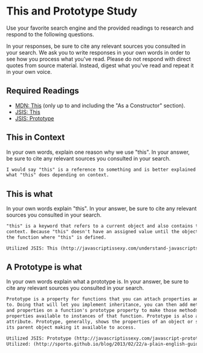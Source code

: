 # This and Prototype Study

Use your favorite search engine and the provided readings to research and
respond to the following questions.

In your responses, be sure to cite any relevant sources you consulted in your
search. We ask you to write responses in your own words in order to see how you
process what you've read. Please do not respond with direct quotes from source
material. Instead, digest what you've read and repeat it in your own voice.

## Required Readings

-   [MDN: This](https://developer.mozilla.org/en-US/docs/Web/JavaScript/Reference/Operators/this)
(only up to and including the "As a Constructor" section).
-   [JSIS: This](http://javascriptissexy.com/understand-javascripts-this-with-clarity-and-master-it/)
-   [JSIS: Prototype](http://javascriptissexy.com/javascript-prototype-in-plain-detailed-language/)

## This in Context

In your own words, explain one reason why we use "this". In your answer, be
sure to cite any relevant sources you consulted in your search.

```md
I would say "this" is a reference to something and is better explained
what "this" does depending on context.
```

## This is what

In your own words explain "this".  In your answer, be
sure to cite any relevant sources you consulted in your search.

```md
"this" is a keyword that refers to a current object and also contains the value of the object. From my understanding "this" is a shortcut that can be used to reference back to the current object within
context. Because "this" doesn't have an assigned value until the object invokes
the function where "this" is defined.

Utilized JSIS: This (http://javascriptissexy.com/understand-javascripts-this-with-clarity-and-master-it/)
```

## A Prototype is what

In your own words explain what a prototype is.  In your answer, be
sure to cite any relevant sources you consulted in your search.

```md
Prototype is a property for functions that you can attach properties and methods
to. Doing that will let you implement inheritance, you can then add methods
and properties on a function's prototype property to make those methods and
properties available to instances of that function. Prototype is also an
attribute. Prototype, generally, shows the properties of an object or shows
its parent object making it available to access.

Utilized JSIS: Prototype (http://javascriptissexy.com/javascript-prototype-in-plain-detailed-language/)
Utilized: (http://sporto.github.io/blog/2013/02/22/a-plain-english-guide-to-javascript-prototypes/)
```
